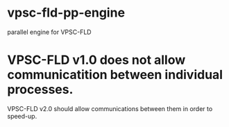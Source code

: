 # vpsc-fld-pp-engine
parallel engine for VPSC-FLD

 # VPSC-FLD v1.0 does not allow communicatition between individual processes.
   VPSC-FLD v2.0 should allow communications between them in order to speed-up.
